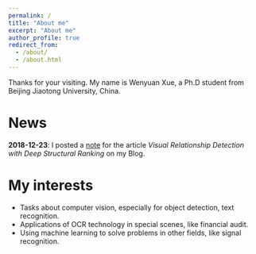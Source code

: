 ```yaml
---
permalink: /
title: "About me"
excerpt: "About me"
author_profile: true
redirect_from:
  - /about/
  - /about.html
---
```


Thanks for your visiting. My name is Wenyuan Xue, a Ph.D student from Beijing Jiaotong University, China.

News
======
**2018-12-23**: I posted a [note](https://xuewenyuan.github.io/posts/2018/12/blog-post-8/) for the article *Visual Relationship Detection with Deep Structural Ranking* on my Blog.

My interests
======
- Tasks about computer vision, especially for object detection, text recognition.
- Applications of OCR technology in special scenes, like financial audit.
- Using machine learning to solve problems in other fields, like signal recognition.
